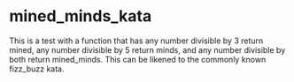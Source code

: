 # mined_minds_kata

This is a test with a function that has any number divisible by 3 return mined, any number divisible by 5 return minds, and any number divisible by both return mined_minds. This can be likened to the commonly known fizz_buzz kata. 
